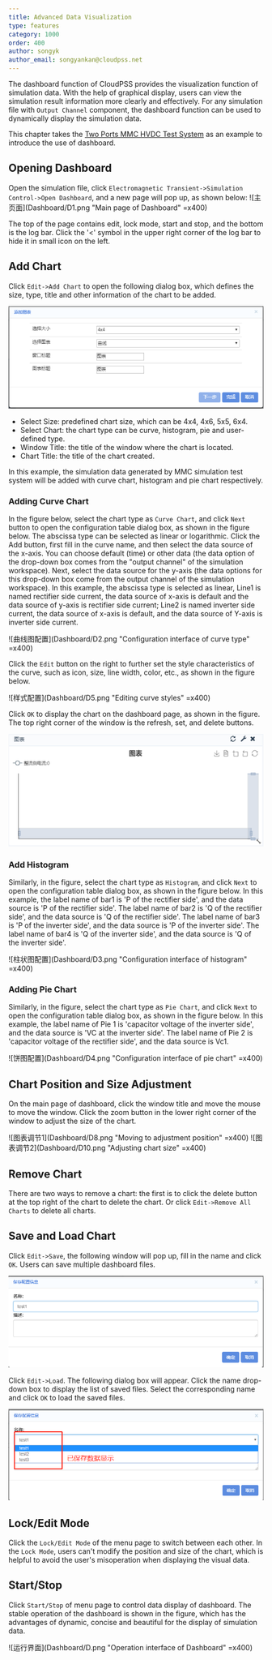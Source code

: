 ```yaml
---
title: Advanced Data Visualization
type: features
category: 1000
order: 400
author: songyk
author_email: songyankan@cloudpss.net
---
```


The dashboard function of CloudPSS provides the visualization function of simulation data. With the help of graphical display, users can view the simulation result information more clearly and effectively. For any simulation file with `Output Channel` component, the dashboard function can be used to dynamically display the simulation data.

This chapter takes the [Two Ports MMC HVDC Test System](../examples/MMC.html) as an example to introduce the use of dashboard.

## Opening Dashboard

Open the simulation file, click `Electromagnetic Transient->Simulation Control->Open Dashboard`, and a new page will pop up, as shown below:
![主页面](Dashboard/D1.png "Main page of Dashboard" =x400)

The top of the page contains edit, lock mode, start and stop, and the bottom is the log bar. Click the '<' symbol in the upper right corner of the log bar to hide it in small icon on the left. 

## Add Chart

Click `Edit->Add Chart` to open the following dialog box, which defines the size, type, title and other information of the chart to be added.

![添加图表](Dashboard/D6.png "The window of adding chart")

+ Select Size: predefined chart size, which can be 4x4, 4x6, 5x5, 6x4.
+ Select Chart: the chart type can be curve, histogram, pie and user-defined type.
+ Window Title: the title of the window where the chart is located.
+ Chart Title: the title of the chart created.

In this example, the simulation data generated by MMC simulation test system will be added with curve chart, histogram and pie chart respectively.

### Adding Curve Chart

In the figure below, select the chart type as `Curve Chart`, and click `Next` button to open the configuration table dialog box, as shown in the figure below. The abscissa type can be selected as linear or logarithmic. Click the Add button, first fill in the curve name, and then select the data source of the x-axis. You can choose default (time) or other data (the data option of the drop-down box comes from the "output channel" of the simulation workspace). Next, select the data source for the y-axis (the data options for this drop-down box come from the output channel of the simulation workspace). In this example, the abscissa type is selected as linear, Line1 is named rectifier side current, the data source of x-axis is default and the data source of y-axis is rectifier side current; Line2 is named inverter side current, the data source of x-axis is default, and the data source of Y-axis is inverter side current.

![曲线图配置](Dashboard/D2.png "Configuration interface of curve type" =x400)

Click the `Edit` button on the right to further set the style characteristics of the curve, such as icon, size, line width, color, etc., as shown in the figure below.

![样式配置](Dashboard/D5.png "Editing curve styles" =x400)

Click `OK` to display the chart on the dashboard page, as shown in the figure. The top right corner of the window is the refresh, set, and delete buttons.

![图表窗口](Dashboard/D7.png "The chart window")

### Add Histogram

Similarly, in the figure, select the chart type as `Histogram`, and click `Next` to open the configuration table dialog box, as shown in the figure below. In this example, the label name of bar1 is 'P of the rectifier side', and the data source is 'P of the rectifier side'. The label name of bar2 is 'Q of the rectifier side', and the data source is 'Q of the rectifier side'. The label name of bar3 is 'P of the inverter side', and the data source is 'P of the inverter side'. The label name of bar4 is 'Q of the inverter side', and the data source is 'Q of the inverter side'.

![柱状图配置](Dashboard/D3.png "Configuration interface of histogram" =x400)

### Adding Pie Chart

Similarly, in the figure, select the chart type as `Pie Chart`, and click `Next` to open the configuration table dialog box, as shown in the figure below. In this example, the label name of Pie 1 is 'capacitor voltage of the inverter side', and the data source is 'VC at the inverter side'. The label name of Pie 2 is 'capacitor voltage of the rectifier side', and the data source is Vc1.

![饼图配置](Dashboard/D4.png "Configuration interface of pie chart" =x400)


## Chart Position and Size Adjustment

On the main page of dashboard, click the window title and move the mouse to move the window. Click the zoom button in the lower right corner of the window to adjust the size of the chart.

![图表调节1](Dashboard/D8.png "Moving to adjustment position" =x400)
![图表调节2](Dashboard/D10.png "Adjusting chart size" =x400)

## Remove Chart

There are two ways to remove a chart: the first is to click the delete button at the top right of the chart to delete the chart. Or click `Edit->Remove All Charts` to delete all charts.

## Save and Load Chart

Click `Edit->Save`, the following window will pop up, fill in the name and click `OK`. Users can save multiple dashboard files.

![保存](Dashboard/D11.png "Saving files")

Click `Edit->Load`. The following dialog box will appear. Click the name drop-down box to display the list of saved files. Select the corresponding name and click `OK` to load the saved files.

![加载](Dashboard/D12.png "Loading files")

## Lock/Edit Mode

Click the `Lock/Edit Mode` of the menu page to switch between each other. In the `Lock Mode`, users can't modify the position and size of the chart, which is helpful to avoid the user's misoperation when displaying the visual data.

## Start/Stop

Click `Start/Stop` of menu page to control data display of dashboard. The stable operation of the dashboard is shown in the figure, which has the advantages of dynamic, concise and beautiful for the display of simulation data.

![运行界面](Dashboard/D.png "Operation interface of Dashboard" =x400)






